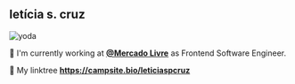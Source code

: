 ## letícia s. cruz
<img align="center" alt="yoda" src="https://media.giphy.com/media/2wGXK84nfEtR1JHe1H/giphy.gif">

📌  I'm currently working at <a href="https://www.mercadolivre.com.br"><strong>@Mercado Livre</strong></a> as Frontend Software Engineer.

🔗 My linktree <strong>https://campsite.bio/leticiaspcruz</strong>
